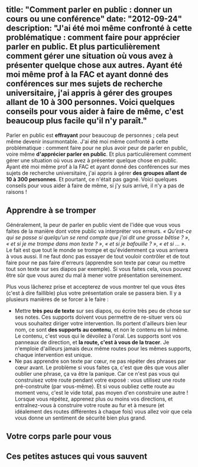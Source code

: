 title: "Comment parler en public : donner un cours ou une conférence"
date: "2012-09-24"
description: "J'ai été moi même confronté à cette problématique : comment faire pour __apprécier parler en public__. Et plus particulièrement comment gérer une situation où vous avez à présenter quelque chose aux autres. Ayant été moi même prof à la FAC et ayant donné des conférences sur mes sujets de recherche universitaire, j'ai appris à gérer __des groupes allant de 10 à 300 personnes__. Voici quelques conseils pour vous aider à faire de même, c'est beaucoup plus facile qu'il n'y paraît."
---

Parler en public est __effrayant__ pour beaucoup de personnes ; cela peut même devenir insurmontable. J'ai été moi même confronté à cette problématique : comment faire pour ne plus avoir peur de parler en public, voire même __d'apprécier parler en public__. Et plus particulièrement comment gérer une situation où vous avez à présenter quelque chose en public. Ayant été moi même prof à la FAC et ayant donné des conférences sur mes sujets de recherche universitaire, j'ai appris à gérer __des groupes allant de 10 à 300 personnes__. Et pourtant, ce n'était pas gagné. Voici quelques conseils pour vous aider à faire de même, si j'y suis arrivé, il n'y a pas de raisons !

## Apprendre à se tromper

Généralement, la peur de parler en public vient de l'idée que vous vous faites de la manière dont votre public va interpréter vos erreurs. _« Qu'est-ce qui se passe si quelqu'un se rend compte que j'ai dit une grosse bêtise ? »_, _« et si je me trompe dans mon texte ? »_, _« et si je bafouille ? »_, _« et si ... »_. Le fait est que tout le monde se trompe et qu'évidemment ça vous arrivera à vous aussi. Il ne faut donc pas essayer de tout vouloir contrôler et de tout faire pour ne pas faire d'erreurs (apprendre son texte par cœur ou mettre tout son texte sur ses diapos par exemple). Si vous faites cela, vous pouvez être sûr que vous aurez du mal à mener votre présentation sereinement.

Plus vous lâcherez prise et accepterez de vous montrer tel que vous êtes (c'est à dire faillible) plus votre présentation orale se passera bien. Il y a plusieurs manières de se forcer à le faire :

* Mettre __très peu de texte__ sur ses diapos, ou écrire très peu de chose sur ses notes. Ces supports doivent vous permettre de re-situer vers où vous souhaitez diriger votre intervention. Ils portent d'ailleurs bien leur nom, ce sont __des supports au contenu__, et non le contenu en lui même. Le contenu, c'est vous qui le dévoilez à l'oral. Les supports sont vos panneaux de direction, et __la route, c'est à vous de la tracer__. Je n'emploie d'ailleurs jamais deux même routes pour les mêmes supports, chaque intervention est unique.
* Ne pas apprendre son texte par cœur, ne pas répéter des phrases par cœur avant. Le problème si vous faites ça, c'est que dès que vous aller oublier une phrase, ça va être la panique. Car ce n'est pas vous qui construisez votre route pendant votre exposé : vous utilisez une route pré-construite (par vous-même). Et si vous oubliez cette route au moment venu, c'est le vide total, pas moyen d'en construire une autre ! Lorsque vous répétez, apprenez plus ou moins vos directions, et entraînez-vous à construire votre route au fur et à mesure (et idéalement des routes différentes à chaque fois) vous allez voir que cela vous donne un sentiment de sécurité bien plus grand.


## Votre corps parle pour vous

## Ces petites astuces qui vous sauvent
